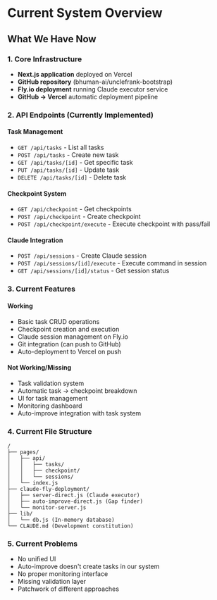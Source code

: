 # Current System Overview

## What We Have Now

### 1. Core Infrastructure
- **Next.js application** deployed on Vercel
- **GitHub repository** (bhuman-ai/unclefrank-bootstrap) 
- **Fly.io deployment** running Claude executor service
- **GitHub → Vercel** automatic deployment pipeline

### 2. API Endpoints (Currently Implemented)

#### Task Management
- `GET /api/tasks` - List all tasks
- `POST /api/tasks` - Create new task
- `GET /api/tasks/[id]` - Get specific task
- `PUT /api/tasks/[id]` - Update task
- `DELETE /api/tasks/[id]` - Delete task

#### Checkpoint System  
- `GET /api/checkpoint` - Get checkpoints
- `POST /api/checkpoint` - Create checkpoint
- `POST /api/checkpoint/execute` - Execute checkpoint with pass/fail

#### Claude Integration
- `POST /api/sessions` - Create Claude session
- `POST /api/sessions/[id]/execute` - Execute command in session
- `GET /api/sessions/[id]/status` - Get session status

### 3. Current Features

#### Working
- Basic task CRUD operations
- Checkpoint creation and execution
- Claude session management on Fly.io
- Git integration (can push to GitHub)
- Auto-deployment to Vercel on push

#### Not Working/Missing
- Task validation system
- Automatic task → checkpoint breakdown
- UI for task management
- Monitoring dashboard
- Auto-improve integration with task system

### 4. Current File Structure
```
/
├── pages/
│   ├── api/
│   │   ├── tasks/
│   │   ├── checkpoint/
│   │   └── sessions/
│   └── index.js
├── claude-fly-deployment/
│   ├── server-direct.js (Claude executor)
│   ├── auto-improve-direct.js (Gap finder)
│   └── monitor-server.js
├── lib/
│   └── db.js (In-memory database)
└── CLAUDE.md (Development constitution)
```

### 5. Current Problems
- No unified UI
- Auto-improve doesn't create tasks in our system
- No proper monitoring interface
- Missing validation layer
- Patchwork of different approaches